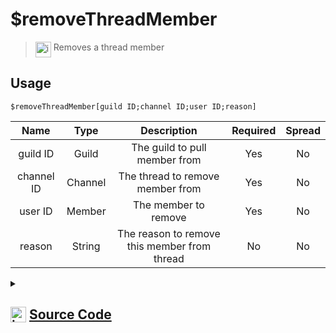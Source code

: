 # $removeThreadMember
> <img align="top" src="https://upload.wikimedia.org/wikipedia/commons/thumb/e/e4/Infobox_info_icon.svg/160px-Infobox_info_icon.svg.png?20150409153300" alt="image" width="25" height="auto"> Removes a thread member
## Usage
```
$removeThreadMember[guild ID;channel ID;user ID;reason]
```
| Name | Type | Description | Required | Spread
| :---: | :---: | :---: | :---: | :---: |
guild ID | Guild | The guild to pull member from | Yes | No
channel ID | Channel | The thread to remove member from | Yes | No
user ID | Member | The member to remove | Yes | No
reason | String | The reason to remove this member from thread | No | No
<details>
<summary>
    
## <img align="top" src="https://cdn4.iconfinder.com/data/icons/iconsimple-logotypes/512/github-512.png" alt="image" width="25" height="auto">  [Source Code](https://github.com/tryforge/ForgeScript-V2/blob/main/src/native/removeThreadMember.ts)
    
</summary>
    
```ts
import { BaseChannel, ThreadChannel } from "discord.js"
import { ArgType, NativeFunction, Return } from "../structures"
import noop from "../functions/noop"

export default new NativeFunction({
    name: "$removeThreadMember",
    version: "1.0.0",
    description: "Removes a thread member",
    brackets: true,
    unwrap: true,
    args: [
        {
            name: "guild ID",
            description: "The guild to pull member from",
            rest: false,
            required: true,
            type: ArgType.Guild,
        },
        {
            name: "channel ID",
            description: "The thread to remove member from",
            rest: false,
            required: true,
            type: ArgType.Channel,
            check: (i: BaseChannel) => i.isThread(),
        },
        {
            name: "user ID",
            pointer: 0,
            description: "The member to remove",
            rest: false,
            required: true,
            type: ArgType.Member,
        },
        {
            name: "reason",
            description: "The reason to remove this member from thread",
            rest: false,
            type: ArgType.String,
        },
    ],
    async execute(_, [, channel, member, reason]) {
        const thread = channel as ThreadChannel

        const success = await thread.members.remove(member.id, reason || undefined).catch(noop)

        return this.success(!!success)
    },
})

```
    
</details>